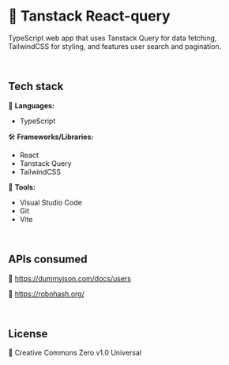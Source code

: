 # 🤖 Tanstack React-query
TypeScript web app that uses Tanstack Query for data fetching, TailwindCSS for styling, and features user search and pagination.

<br>

## Tech stack

💬 **Languages:**

- TypeScript

🛠 **Frameworks/Libraries:**

- React
- Tanstack Query
- TailwindCSS

🧰 **Tools:**

- Visual Studio Code
- Git
- Vite

<br>

## APIs consumed

🔰 https://dummyjson.com/docs/users

🔰 https://robohash.org/

<br>

## License

📝 Creative Commons Zero v1.0 Universal
